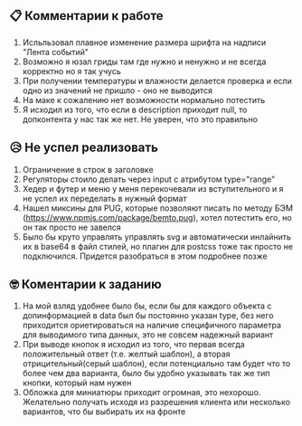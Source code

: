 ## 📋 Комментарии к работе

1. Исльльзовал плавное изменение размера шрифта на надписи "Лента событий"
1. Возможно я юзал гриды там где нужно и ненужно и не всегда корректно но я так учусь
1. При получении температуры и влажности делается проверка и если одно из значений не пришло - оно не выводится
1. На маке к сожалению нет возможности нормально потестить
1. Я исходил из того, что если в description приходит null, то допконтента у нас так же нет. Не уверен, что это правильно


## 😥 Не успел реализовать

1. Ограничение в строк в заголовке
1. Регуляторы стоило делать через input с атрибутом type="range"
1. Хедер и футер и меню у меня перекочевали из вступительного и я не успел их переделать в нужный формат
1. Нашел миксины для PUG, которые позволяют писать по методу БЭМ (https://www.npmjs.com/package/bemto.pug), хотел потестить его, но он так просто не завелся
1. Было бы круто управлять управлять svg и автоматически инлайнить их в base64 в файл стилей, но плагин для postcss тоже так просто не подключился. Придется разобраться в этом подробнее позже


## 🤓 Коментарии к заданию

1. На мой взляд удобнее было бы, если бы для каждого объекта с допинформацией в data был бы постоянно указан type, без него приходится ориетироваться на наличие специфичного параметра для выводимого типа данных, это не совсем надежный вариант
1. При выводе кнопок я исходил из того, что первая всегда положительный ответ (т.е. желтый шаблон), а вторая отрицительный(серый шаблон), если потенциально там будет что то более чем два варианта, было бы удобно указывать так же тип кнопки, который нам нужен
1. Обложка для миниатюры приходит огромная, это нехорошо. Желательно получать исходя из разрешения клиента или несколько вариантов, что бы выбирать их на фронте








